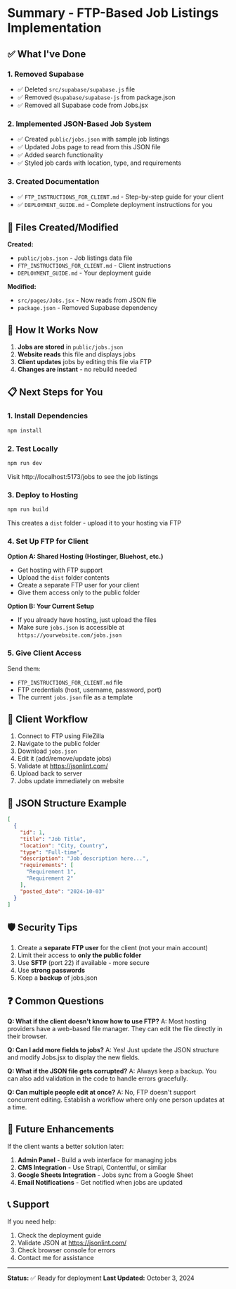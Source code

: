 # Summary - FTP-Based Job Listings Implementation

## ✅ What I've Done

### 1. Removed Supabase
- ✅ Deleted `src/supabase/supabase.js` file
- ✅ Removed `@supabase/supabase-js` from package.json
- ✅ Removed all Supabase code from Jobs.jsx

### 2. Implemented JSON-Based Job System
- ✅ Created `public/jobs.json` with sample job listings
- ✅ Updated Jobs page to read from this JSON file
- ✅ Added search functionality
- ✅ Styled job cards with location, type, and requirements

### 3. Created Documentation
- ✅ `FTP_INSTRUCTIONS_FOR_CLIENT.md` - Step-by-step guide for your client
- ✅ `DEPLOYMENT_GUIDE.md` - Complete deployment instructions for you

## 📁 Files Created/Modified

**Created:**
- `public/jobs.json` - Job listings data file
- `FTP_INSTRUCTIONS_FOR_CLIENT.md` - Client instructions
- `DEPLOYMENT_GUIDE.md` - Your deployment guide

**Modified:**
- `src/pages/Jobs.jsx` - Now reads from JSON file
- `package.json` - Removed Supabase dependency

## 🎯 How It Works Now

1. **Jobs are stored** in `public/jobs.json`
2. **Website reads** this file and displays jobs
3. **Client updates** jobs by editing this file via FTP
4. **Changes are instant** - no rebuild needed

## 📋 Next Steps for You

### 1. Install Dependencies
```bash
npm install
```

### 2. Test Locally
```bash
npm run dev
```
Visit http://localhost:5173/jobs to see the job listings

### 3. Deploy to Hosting
```bash
npm run build
```
This creates a `dist` folder - upload it to your hosting via FTP

### 4. Set Up FTP for Client

**Option A: Shared Hosting (Hostinger, Bluehost, etc.)**
- Get hosting with FTP support
- Upload the `dist` folder contents
- Create a separate FTP user for your client
- Give them access only to the public folder

**Option B: Your Current Setup**
- If you already have hosting, just upload the files
- Make sure `jobs.json` is accessible at `https://yourwebsite.com/jobs.json`

### 5. Give Client Access

Send them:
- `FTP_INSTRUCTIONS_FOR_CLIENT.md` file
- FTP credentials (host, username, password, port)
- The current `jobs.json` file as a template

## 🔧 Client Workflow

1. Connect to FTP using FileZilla
2. Navigate to the public folder
3. Download `jobs.json`
4. Edit it (add/remove/update jobs)
5. Validate at https://jsonlint.com/
6. Upload back to server
7. Jobs update immediately on website

## 📝 JSON Structure Example

```json
[
  {
    "id": 1,
    "title": "Job Title",
    "location": "City, Country",
    "type": "Full-time",
    "description": "Job description here...",
    "requirements": [
      "Requirement 1",
      "Requirement 2"
    ],
    "posted_date": "2024-10-03"
  }
]
```

## 🛡️ Security Tips

1. Create a **separate FTP user** for the client (not your main account)
2. Limit their access to **only the public folder**
3. Use **SFTP** (port 22) if available - more secure
4. Use **strong passwords**
5. Keep a **backup** of jobs.json

## ❓ Common Questions

**Q: What if the client doesn't know how to use FTP?**
A: Most hosting providers have a web-based file manager. They can edit the file directly in their browser.

**Q: Can I add more fields to jobs?**
A: Yes! Just update the JSON structure and modify Jobs.jsx to display the new fields.

**Q: What if the JSON file gets corrupted?**
A: Always keep a backup. You can also add validation in the code to handle errors gracefully.

**Q: Can multiple people edit at once?**
A: No, FTP doesn't support concurrent editing. Establish a workflow where only one person updates at a time.

## 🚀 Future Enhancements

If the client wants a better solution later:
1. **Admin Panel** - Build a web interface for managing jobs
2. **CMS Integration** - Use Strapi, Contentful, or similar
3. **Google Sheets Integration** - Jobs sync from a Google Sheet
4. **Email Notifications** - Get notified when jobs are updated

## 📞 Support

If you need help:
1. Check the deployment guide
2. Validate JSON at https://jsonlint.com/
3. Check browser console for errors
4. Contact me for assistance

---

**Status:** ✅ Ready for deployment
**Last Updated:** October 3, 2024
